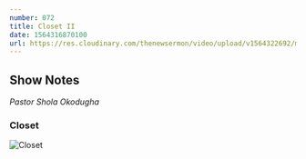 ```yaml
---
number: 072
title: Closet II
date: 1564316870100
url: https://res.cloudinary.com/thenewsermon/video/upload/v1564322692/messages/Closets_II_-_Pastor_Shola_Okodugha.mp3
---
```


## Show Notes
_Pastor Shola Okodugha_

### Closet

![Closet](https://res.cloudinary.com/thenewsermon/image/upload/v1564321941/sermon%20display%20pictures/Closets_II_DP.jpg)
